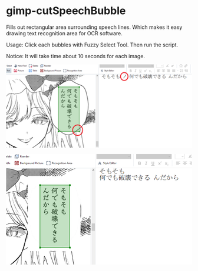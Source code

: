 # gimp-cutSpeechBubble
Fills out rectangular area surrounding speech lines. Which makes it easy drawing text recognition area for OCR software.

Usage: Click each bubbles with Fuzzy Select Tool. Then run the script.

Notice: It will take time about 10 seconds for each image.

![bad](https://raw.githubusercontent.com/rosenrose/gimp-cutSpeechBubble/master/pic1.png)

![good](https://raw.githubusercontent.com/rosenrose/gimp-cutSpeechBubble/master/pic2.png)
